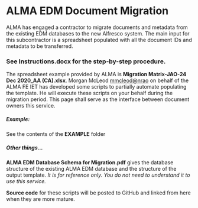 # ALMA EDM Document Migration

ALMA has engaged a contractor to migrate documents and metadata from the existing EDM databases to the new Alfresco system. The main input for this subcontractor is a spreadsheet populated with all the document IDs and metadata to be transferred.

### See **Instructions.docx** for the step-by-step procedure.

The spreadsheet example provided by ALMA is **Migration Matrix-JAO-24 Dec 2020_AA (CA).xlsx**. Morgan McLeod [mmcleod@nrao](mailto:mmcleod@nrao) on behalf of the ALMA FE IET has developed some scripts to partially automate populating the template. He will execute these scripts on your behalf during the migration period. This page shall serve as the interface between document owners this service.

##### Example:

See the contents of the **EXAMPLE** folder

##### Other things...

**ALMA EDM Database Schema for Migration.pdf** gives the database structure of the existing ALMA EDM database and the structure of the output template. *It is for reference only. You do not need to understand it to use this service.*

**Source code** for these scripts will be posted to GitHub and linked from here when they are more mature.
